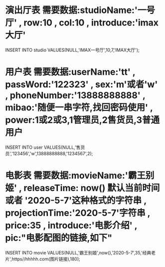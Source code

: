 # 演出厅表 需要数据:studioName:'一号厅' , row:10 , col:10 , introduce:'imax大厅'
INSERT INTO studio VALUES(NULL,'IMAX一号厅',10,7,'IMAX大厅');  
# 用户表 需要数据:userName:'tt' , passWord:'122323' , sex:'m'或者'w' , phoneNumber:'13888888888' , mibao:'随便一串字符,找回密码使用' , power:1或2或3,1管理员,2售货员,3普通用户
INSERT INTO user VALUES(NULL,'售货员','123456','w',13888888888,'1234567',2);
# 电影表 需要数据:movieName:'霸王别姬' , releaseTime: now() 默认当前时间 或者 '2020-5-7'这种格式的字符串 , projectionTime:'2020-5-7'字符串 , price:35 , introduce:'电影介绍' , pic:"电影配图的链接,如下"
INSERT INTO movie VALUES(NULL,'霸王别姬',now(),'2020-5-7',35,'经典老片',https//hhhhh.com(图片链接),180); 

